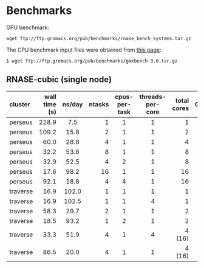# Benchmarks

GPU benchmark:

```
wget ftp://ftp.gromacs.org/pub/benchmarks/rnase_bench_systems.tar.gz
```

The CPU benchmark input files were obtained from [this page](http://www.gromacs.org/About_Gromacs/Benchmarks):

```
$ wget ftp://ftp.gromacs.org/pub/benchmarks/gmxbench-3.0.tar.gz
```

## RNASE-cubic (single node)

| cluster               | wall time (s)  | ns/day   |  ntasks  |  cpus-per-task  |  threads-per-core | total cores |  GPU  |
|:----------------------|----------:|:-------------:|---------:|:---------------:|:-----------------:|------------:|:-----:|
| perseus               |   228.9   |  7.5          |   1      | 1               |        1          |  1          | 0     |
| perseus               |   109.2   | 15.8          |   2      | 1               |        1          |  2          | 0     |
| perseus               |    60.0   | 28.8          |   4      | 1               |        1          |  4          | 0     |
| perseus               |    32.2   | 53.6          |   8      | 1               |        1          |  8          | 0     |
| perseus               |    32.9   | 52.5          |   4      | 2               |        1          |  8          | 0     |
| perseus               |    17.6   | 98.2          |   16     | 1               |        1          |  16         | 0     |
| perseus               |    92.1   | 18.8          |   4      | 4               |        1          |  16         | 0     |
| traverse              |    16.9   | 102.0         |   1      | 1               |        1          |   1         | 1     |
| traverse              |    16.9   | 102.5         |   1      | 1               |        4          |   1         | 1     |
| traverse              |    58.3   | 29.7          |   2      | 1               |        1          |   2         | 1     |
| traverse              |    18.5   | 93.2          |   1      | 2               |        1          |   2         | 1     |
| traverse              |    33.3   | 51.9          |   4      | 1               |        4          |   4 (16)    | 1     |
| traverse              |    86.5   | 20.0          |   4      | 1               |        1          |   4 (16)    | 1     |
